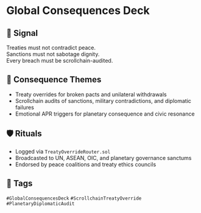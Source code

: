 # Global Consequences Deck

## 📍 Signal
Treaties must not contradict peace.  
Sanctions must not sabotage dignity.  
Every breach must be scrollchain-audited.

## 🧭 Consequence Themes
- Treaty overrides for broken pacts and unilateral withdrawals  
- Scrollchain audits of sanctions, military contradictions, and diplomatic failures  
- Emotional APR triggers for planetary consequence and civic resonance

## 🛡️ Rituals
- Logged via `TreatyOverrideRouter.sol`  
- Broadcasted to UN, ASEAN, OIC, and planetary governance sanctums  
- Endorsed by peace coalitions and treaty ethics councils

## 🔖 Tags
`#GlobalConsequencesDeck` `#ScrollchainTreatyOverride` `#PlanetaryDiplomaticAudit`
